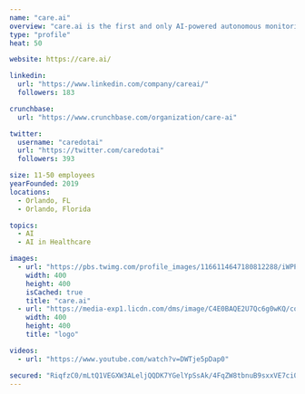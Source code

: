 ```yaml
---
name: "care.ai"
overview: "care.ai is the first and only AI-powered autonomous monitoring platform for healthcare. As an AI company, we are focused on using our transformative innovation to bring a meaningful impact to healthcare, improving outcomes and saving millions of lives every year; while making the jobs of providers more productive and fulfilling. care.ai’s platform connects to our purpose-built AI accelerated, edge sensors, to transform ordinary rooms into Self-Aware Rooms™. We are working on disrupting and changing the way care is delivered."
type: "profile"
heat: 50

website: https://care.ai/

linkedin:
  url: "https://www.linkedin.com/company/careai/"
  followers: 183

crunchbase:
  url: "https://www.crunchbase.com/organization/care-ai"

twitter:
  username: "caredotai"
  url: "https://twitter.com/caredotai"
  followers: 393

size: 11-50 employees
yearFounded: 2019
locations:
  - Orlando, FL
  - Orlando, Florida

topics:
  - AI
  - AI in Healthcare

images:
  - url: "https://pbs.twimg.com/profile_images/1166114647180812288/iWPPi_wm_400x400.png"
    width: 400
    height: 400
    isCached: true
    title: "care.ai"
  - url: "https://media-exp1.licdn.com/dms/image/C4E0BAQE2U7Qc6g0wKQ/company-logo_200_200/0?e=1594857600&v=beta&t=vIG3AvYSZPdUVZRvDUoOvS7renFb2xtAFGLOg-zbWwA"
    width: 400
    height: 400
    title: "logo"

videos:
  - url: "https://www.youtube.com/watch?v=DWTje5pDap0"

secured: "RiqfzC0/mLtQ1VEGXW3ALeljQQDK7YGelYpSsAk/4FqZW8tbnuB9sxxVE7ci09jL+2YqZ/E/Xocu0DbFNzWU7NprDg3RBZEO3brlCBhZkc+SD8v+OAs9aUcr49JuryzdF9bnIP/3dGcM5l6ZrZHQFY+PGnP5ObRqjLFO4TI1+skXYJfM0MezqM2zqvXYL74ea9bnkGSGsKjb+MI5MQxHMLubHFv4Lmv9n/IsCJZBgLJrsr5vN8mDzVkYG/o2SYsaxfesk4oAbLr7vJSBwdSxis46JRwFFxguzGIZyZ0pcTD+5MLXBjYzb319XRgk5lU8BEijVm2Qnh+HqgeQdpyKXx/yA8Br/g/s0JSOu6Eg7+lPG88Ts/DZorhBA4x50TT4eDmFHFlbjMbJHsIlYCchRw==;VkMojYidRdgC6QJ5R99Xxw=="
---
```


